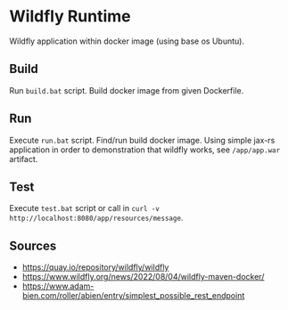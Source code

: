 # Wildfly Runtime
Wildfly application within docker image (using base os Ubuntu).

## Build
Run ```build.bat``` script. Build docker image from given Dockerfile.

## Run
Execute ```run.bat``` script. Find/run build docker image. Using simple jax-rs application in order to demonstration that wildfly works, see ```/app/app.war``` artifact.

## Test
Execute ```test.bat``` script or call in ```curl -v http://localhost:8080/app/resources/message```.

## Sources
+ https://quay.io/repository/wildfly/wildfly
+ https://www.wildfly.org/news/2022/08/04/wildfly-maven-docker/
+ https://www.adam-bien.com/roller/abien/entry/simplest_possible_rest_endpoint